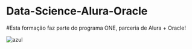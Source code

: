 # Data-Science-Alura-Oracle
#Esta formação faz parte do programa ONE, parceria de Alura + Oracle!

![azul](https://user-images.githubusercontent.com/86390006/200948580-31fd1e8f-1ac9-4976-be3d-21ab6ee09db5.png)
